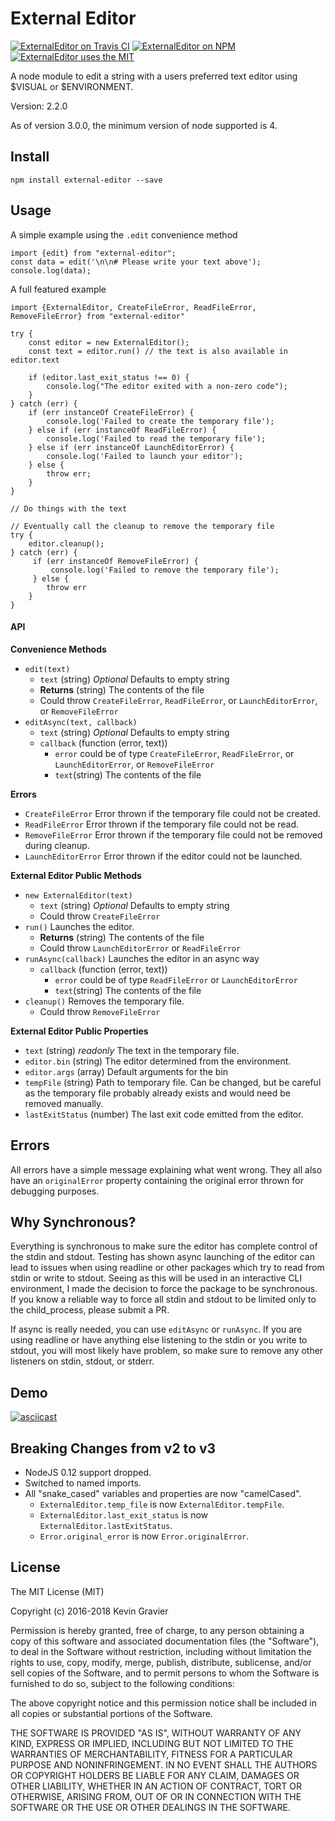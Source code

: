 # External Editor

[![ExternalEditor on Travis CI](https://img.shields.io/travis/mrkmg/node-external-editor.svg?style=flat-square)](https://travis-ci.org/mrkmg/node-external-editor/branches)
[![ExternalEditor on NPM](https://img.shields.io/npm/v/external-editor.svg?style=flat-square)](https://www.npmjs.com/package/external-editor)
[![ExternalEditor uses the MIT](https://img.shields.io/npm/l/external-editor.svg?style=flat-square)](https://opensource.org/licenses/MIT)


A node module to edit a string with a users preferred text editor using $VISUAL or $ENVIRONMENT.

Version: 2.2.0

As of version 3.0.0, the minimum version of node supported is 4.

## Install

`npm install external-editor --save`

## Usage

A simple example using the `.edit` convenience method

    import {edit} from "external-editor";
    const data = edit('\n\n# Please write your text above');
    console.log(data);

A full featured example

    import {ExternalEditor, CreateFileError, ReadFileError, RemoveFileError} from "external-editor"
    
    try {
        const editor = new ExternalEditor();
        const text = editor.run() // the text is also available in editor.text
        
        if (editor.last_exit_status !== 0) {
            console.log("The editor exited with a non-zero code");
        }
    } catch (err) {
        if (err instanceOf CreateFileError) {
            console.log('Failed to create the temporary file');
        } else if (err instanceOf ReadFileError) {
            console.log('Failed to read the temporary file');
        } else if (err instanceOf LaunchEditorError) {
            console.log('Failed to launch your editor');
        } else {
            throw err;
        }
    }
    
    // Do things with the text
    
    // Eventually call the cleanup to remove the temporary file
    try {
        editor.cleanup();   
    } catch (err) {
         if (err instanceOf RemoveFileError) {
             console.log('Failed to remove the temporary file');
         } else {
            throw err
        }
    }
    
    
#### API
**Convenience Methods**

- `edit(text)`
    - `text` (string) *Optional* Defaults to empty string
    - **Returns** (string) The contents of the file
    - Could throw `CreateFileError`, `ReadFileError`, or `LaunchEditorError`, or `RemoveFileError`
- `editAsync(text, callback)`
    - `text` (string) *Optional* Defaults to empty string
    - `callback` (function (error, text))
        - `error` could be of type `CreateFileError`, `ReadFileError`, or `LaunchEditorError`, or `RemoveFileError`
        - `text`(string) The contents of the file     


**Errors**

- `CreateFileError` Error thrown if the temporary file could not be created. 
- `ReadFileError` Error thrown if the temporary file could not be read.
- `RemoveFileError` Error thrown if the temporary file could not be removed during cleanup.
- `LaunchEditorError` Error thrown if the editor could not be launched.

**External Editor Public Methods**

- `new ExternalEditor(text)`
    - `text` (string) *Optional* Defaults to empty string
    - Could throw `CreateFileError`
- `run()` Launches the editor.
    - **Returns** (string) The contents of the file
    - Could throw `LaunchEditorError` or `ReadFileError`
- `runAsync(callback)` Launches the editor in an async way
    - `callback` (function (error, text))
        - `error` could be of type `ReadFileError` or `LaunchEditorError`
        - `text`(string) The contents of the file
- `cleanup()`  Removes the temporary file.
    - Could throw `RemoveFileError`
    
**External Editor Public Properties**

- `text` (string) *readonly* The text in the temporary file.
- `editor.bin` (string) The editor determined from the environment.
- `editor.args` (array) Default arguments for the bin
- `tempFile` (string) Path to temporary file. Can be changed, but be careful as the temporary file probably already 
    exists and would need be removed manually.
- `lastExitStatus` (number) The last exit code emitted from the editor.
    
## Errors

All errors have a simple message explaining what went wrong. They all also have an `originalError` property containing
the original error thrown for debugging purposes.
    
## Why Synchronous?
 
Everything is synchronous to make sure the editor has complete control of the stdin and stdout. Testing has shown 
async launching of the editor can lead to issues when using readline or other packages which try to read from stdin or 
write to stdout. Seeing as this will be used in an interactive CLI environment, I made the decision to force the package
to be synchronous. If you know a reliable way to force all stdin and stdout to be limited only to the child_process,
please submit a PR.

If async is really needed, you can use `editAsync` or `runAsync`. If you are using readline or have anything else
listening to the stdin or you write to stdout, you will most likely have problem, so make sure to remove any other 
listeners on stdin, stdout, or stderr.

## Demo

[![asciicast](https://asciinema.org/a/a1qh9lypbe65mj0ivfuoslz2s.png)](https://asciinema.org/a/a1qh9lypbe65mj0ivfuoslz2s)

## Breaking Changes from v2 to v3

- NodeJS 0.12 support dropped.
- Switched to named imports.
- All "snake_cased" variables and properties are now "camelCased".
    - `ExternalEditor.temp_file` is now `ExternalEditor.tempFile`.
    - `ExternalEditor.last_exit_status` is now `ExternalEditor.lastExitStatus`.
    - `Error.original_error` is now `Error.originalError`.
    
## License

The MIT License (MIT)

Copyright (c) 2016-2018 Kevin Gravier

Permission is hereby granted, free of charge, to any person obtaining a copy
of this software and associated documentation files (the "Software"), to deal
in the Software without restriction, including without limitation the rights
to use, copy, modify, merge, publish, distribute, sublicense, and/or sell
copies of the Software, and to permit persons to whom the Software is
furnished to do so, subject to the following conditions:

The above copyright notice and this permission notice shall be included in all
copies or substantial portions of the Software.

THE SOFTWARE IS PROVIDED "AS IS", WITHOUT WARRANTY OF ANY KIND, EXPRESS OR
IMPLIED, INCLUDING BUT NOT LIMITED TO THE WARRANTIES OF MERCHANTABILITY,
FITNESS FOR A PARTICULAR PURPOSE AND NONINFRINGEMENT. IN NO EVENT SHALL THE
AUTHORS OR COPYRIGHT HOLDERS BE LIABLE FOR ANY CLAIM, DAMAGES OR OTHER
LIABILITY, WHETHER IN AN ACTION OF CONTRACT, TORT OR OTHERWISE, ARISING FROM,
OUT OF OR IN CONNECTION WITH THE SOFTWARE OR THE USE OR OTHER DEALINGS IN THE
SOFTWARE.
